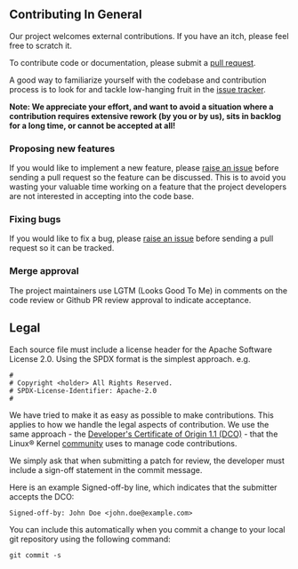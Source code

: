 ## Contributing In General

Our project welcomes external contributions. If you have an itch, please feel
free to scratch it.

To contribute code or documentation, please submit a [pull
request](https://github.com/virtee/sev-snp-measure/pulls).

A good way to familiarize yourself with the codebase and contribution process
is to look for and tackle low-hanging fruit in the [issue
tracker](https://github.com/virtee/sev-snp-measure/issues).

**Note: We appreciate your effort, and want to avoid a situation where a
contribution requires extensive rework (by you or by us), sits in backlog for a
long time, or cannot be accepted at all!**

### Proposing new features

If you would like to implement a new feature, please [raise an
issue](https://github.com/virtee/sev-snp-measure/issues) before sending a pull
request so the feature can be discussed. This is to avoid you wasting your
valuable time working on a feature that the project developers are not
interested in accepting into the code base.

### Fixing bugs

If you would like to fix a bug, please [raise an
issue](https://github.com/virtee/sev-snp-measure/issues) before sending a pull
request so it can be tracked.

### Merge approval

The project maintainers use LGTM (Looks Good To Me) in comments on the code
review or Github PR review approval to indicate acceptance.

## Legal

Each source file must include a license header for the Apache
Software License 2.0. Using the SPDX format is the simplest approach.
e.g.

```
#
# Copyright <holder> All Rights Reserved.
# SPDX-License-Identifier: Apache-2.0
#
```

We have tried to make it as easy as possible to make contributions. This
applies to how we handle the legal aspects of contribution. We use the
same approach - the [Developer's Certificate of Origin 1.1 (DCO)](https://github.com/hyperledger/fabric/blob/master/docs/source/DCO1.1.txt) - that the Linux® Kernel [community](https://elinux.org/Developer_Certificate_Of_Origin)
uses to manage code contributions.

We simply ask that when submitting a patch for review, the developer
must include a sign-off statement in the commit message.

Here is an example Signed-off-by line, which indicates that the
submitter accepts the DCO:

```
Signed-off-by: John Doe <john.doe@example.com>
```

You can include this automatically when you commit a change to your
local git repository using the following command:

```
git commit -s
```
